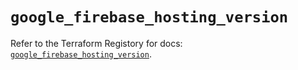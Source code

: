 # `google_firebase_hosting_version`

Refer to the Terraform Registory for docs: [`google_firebase_hosting_version`](https://www.terraform.io/docs/providers/google-beta/r/google_firebase_hosting_version).
